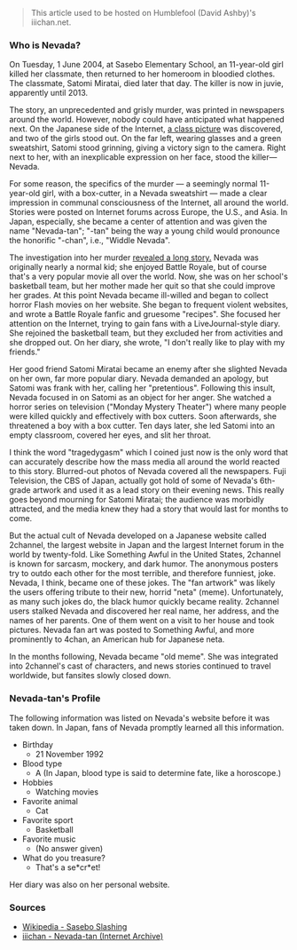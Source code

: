 > This article used to be hosted on Humblefool (David Ashby)'s iiichan.net.

### Who is Nevada?

On Tuesday, 1 June 2004, at Sasebo Elementary School, an 11-year-old girl killed her classmate, then returned to her homeroom in bloodied clothes. The classmate, Satomi Miratai, died later that day. The killer is now in juvie, apparently until 2013.

The story, an unprecedented and grisly murder, was printed in newspapers around the world. However, nobody could have anticipated what happened next. On the Japanese side of the Internet, [a class picture](http://web.archive.org/web/20120910183931/http://img63.exs.cx/my.php?loc=img63&image=classphoto.jpg) was discovered, and two of the girls stood out. On the far left, wearing glasses and a green sweatshirt, Satomi stood grinning, giving a victory sign to the camera. Right next to her, with an inexplicable expression on her face, stood the killer— Nevada.

For some reason, the specifics of the murder — a seemingly normal 11-year-old girl, with a box-cutter, in a Nevada sweatshirt — made a clear impression in communal consciousness of the Internet, all around the world. Stories were posted on Internet forums across Europe, the U.S., and Asia. In Japan, especially, she became a center of attention and was given the name "Nevada-tan"; "-tan" being the way a young child would pronounce the honorific "-chan", i.e., "Widdle Nevada".

The investigation into her murder [revealed a long story.](http://web.archive.org/web/20120910183931/http://www.4law.co.il/sasebo1.htm) Nevada was originally nearly a normal kid; she enjoyed Battle Royale, but of course that's a very popular movie all over the world. Now, she was on her school's basketball team, but her mother made her quit so that she could improve her grades. At this point Nevada became ill-willed and began to collect horror Flash movies on her website. She began to frequent violent websites, and wrote a Battle Royale fanfic and gruesome "recipes". She focused her attention on the Internet, trying to gain fans with a LiveJournal-style diary. She rejoined the basketball team, but they excluded her from activities and she dropped out. On her diary, she wrote, "I don't really like to play with my friends."

Her good friend Satomi Miratai became an enemy after she slighted Nevada on her own, far more popular diary. Nevada demanded an apology, but Satomi was frank with her, calling her "pretentious". Following this insult, Nevada focused in on Satomi as an object for her anger. She watched a horror series on television ("Monday Mystery Theater") where many people were killed quickly and effectively with box cutters. Soon afterwards, she threatened a boy with a box cutter. Ten days later, she led Satomi into an empty classroom, covered her eyes, and slit her throat.

I think the word "tragedygasm" which I coined just now is the only word that can accurately describe how the mass media all around the world reacted to this story. Blurred-out photos of Nevada covered all the newspapers. Fuji Television, the CBS of Japan, actually got hold of some of Nevada's 6th-grade artwork and used it as a lead story on their evening news. This really goes beyond mourning for Satomi Miratai; the audience was morbidly attracted, and the media knew they had a story that would last for months to come.

But the actual cult of Nevada developed on a Japanese website called 2channel, the largest website in Japan and the largest Internet forum in the world by twenty-fold. Like Something Awful in the United States, 2channel is known for sarcasm, mockery, and dark humor. The anonymous posters try to outdo each other for the most terrible, and therefore funniest, joke. Nevada, I think, became one of these jokes. The "fan artwork" was likely the users offering tribute to their new, horrid "neta" (meme). Unfortunately, as many such jokes do, the black humor quickly became reality. 2channel users stalked Nevada and discovered her real name, her address, and the names of her parents. One of them went on a visit to her house and took pictures. Nevada fan art was posted to Something Awful, and more prominently to 4chan, an American hub for Japanese neta.

In the months following, Nevada became "old meme". She was integrated into 2channel's cast of characters, and news stories continued to travel worldwide, but fansites slowly closed down.

### Nevada-tan's Profile

The following information was listed on Nevada's website before it was taken down. In Japan, fans of Nevada promptly learned all this information.

* Birthday
  * 21 November 1992 
* Blood type
  * A (In Japan, blood type is said to determine fate, like a horoscope.) 
* Hobbies
  * Watching movies 
* Favorite animal
  * Cat 
* Favorite sport
  * Basketball 
* Favorite music
  * (No answer given) 
* What do you treasure?
  * That's a se\*cr\*et! 

Her diary was also on her personal website.

### Sources

* [Wikipedia - Sasebo Slashing](http://en.wikipedia.org/wiki/Sasebo_slashing)
* [iiichan - Nevada-tan (Internet Archive)](http://web.archive.org/web/20120910183931/http://iiichan.net/stuff/nevada/)